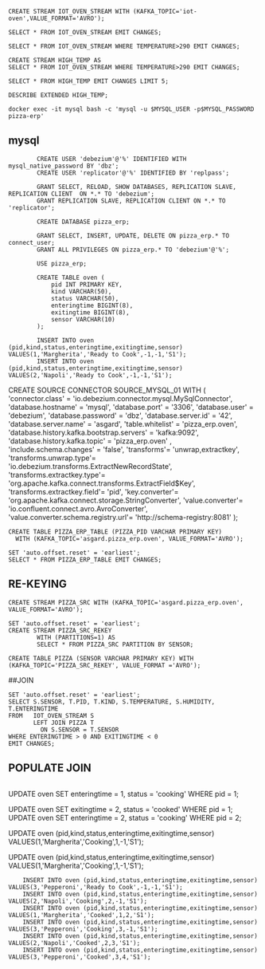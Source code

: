 ```
CREATE STREAM IOT_OVEN_STREAM WITH (KAFKA_TOPIC='iot-oven',VALUE_FORMAT='AVRO');
```
```
SELECT * FROM IOT_OVEN_STREAM EMIT CHANGES;
```
```
SELECT * FROM IOT_OVEN_STREAM WHERE TEMPERATURE>290 EMIT CHANGES;
```
```
CREATE STREAM HIGH_TEMP AS
SELECT * FROM IOT_OVEN_STREAM WHERE TEMPERATURE>290 EMIT CHANGES;

SELECT * FROM HIGH_TEMP EMIT CHANGES LIMIT 5;
```
```
DESCRIBE EXTENDED HIGH_TEMP;
```

```
docker exec -it mysql bash -c 'mysql -u $MYSQL_USER -p$MYSQL_PASSWORD pizza-erp'
```

## mysql
```
        CREATE USER 'debezium'@'%' IDENTIFIED WITH mysql_native_password BY 'dbz';
        CREATE USER 'replicator'@'%' IDENTIFIED BY 'replpass';

        GRANT SELECT, RELOAD, SHOW DATABASES, REPLICATION SLAVE, REPLICATION CLIENT  ON *.* TO 'debezium';
        GRANT REPLICATION SLAVE, REPLICATION CLIENT ON *.* TO 'replicator';

        CREATE DATABASE pizza_erp;

        GRANT SELECT, INSERT, UPDATE, DELETE ON pizza_erp.* TO connect_user;
        GRANT ALL PRIVILEGES ON pizza_erp.* TO 'debezium'@'%';

        USE pizza_erp;

        CREATE TABLE oven (
            pid INT PRIMARY KEY,
            kind VARCHAR(50),
            status VARCHAR(50),
            enteringtime BIGINT(8),
            exitingtime BIGINT(8),
            sensor VARCHAR(10)
        );

        INSERT INTO oven (pid,kind,status,enteringtime,exitingtime,sensor) VALUES(1,'Margherita','Ready to Cook',-1,-1,'S1');
        INSERT INTO oven (pid,kind,status,enteringtime,exitingtime,sensor) VALUES(2,'Napoli','Ready to Cook',-1,-1,'S1');
```

CREATE SOURCE CONNECTOR SOURCE_MYSQL_01 WITH (
    'connector.class' = 'io.debezium.connector.mysql.MySqlConnector',
    'database.hostname' = 'mysql',
    'database.port' = '3306',
    'database.user' = 'debezium',
    'database.password' = 'dbz',
    'database.server.id' = '42',
    'database.server.name' = 'asgard',
    'table.whitelist' = 'pizza_erp.oven',
    'database.history.kafka.bootstrap.servers' = 'kafka:9092',
    'database.history.kafka.topic' = 'pizza_erp.oven' ,
    'include.schema.changes' = 'false',
    'transforms'= 'unwrap,extractkey',
    'transforms.unwrap.type'= 'io.debezium.transforms.ExtractNewRecordState',
    'transforms.extractkey.type'= 'org.apache.kafka.connect.transforms.ExtractField$Key',
    'transforms.extractkey.field'= 'pid',
    'key.converter'= 'org.apache.kafka.connect.storage.StringConverter',
    'value.converter'= 'io.confluent.connect.avro.AvroConverter',
    'value.converter.schema.registry.url'= 'http://schema-registry:8081'
    );
    
```
CREATE TABLE PIZZA_ERP_TABLE (PIZZA_PID VARCHAR PRIMARY KEY)
  WITH (KAFKA_TOPIC='asgard.pizza_erp.oven', VALUE_FORMAT='AVRO');

SET 'auto.offset.reset' = 'earliest';
SELECT * FROM PIZZA_ERP_TABLE EMIT CHANGES;
```

## RE-KEYING
```
CREATE STREAM PIZZA_SRC WITH (KAFKA_TOPIC='asgard.pizza_erp.oven', VALUE_FORMAT='AVRO');

SET 'auto.offset.reset' = 'earliest';
CREATE STREAM PIZZA_SRC_REKEY
        WITH (PARTITIONS=1) AS
        SELECT * FROM PIZZA_SRC PARTITION BY SENSOR;

CREATE TABLE PIZZA (SENSOR VARCHAR PRIMARY KEY) WITH (KAFKA_TOPIC='PIZZA_SRC_REKEY', VALUE_FORMAT ='AVRO');
```

##JOIN
```
SET 'auto.offset.reset' = 'earliest';
SELECT S.SENSOR, T.PID, T.KIND, S.TEMPERATURE, S.HUMIDITY, T.ENTERINGTIME
FROM   IOT_OVEN_STREAM S
       LEFT JOIN PIZZA T
         ON S.SENSOR = T.SENSOR 
WHERE ENTERINGTIME > 0 AND EXITINGTIME < 0
EMIT CHANGES;
```

## POPULATE JOIN
```
```
UPDATE oven SET enteringtime = 1, status = 'cooking' WHERE pid = 1;

UPDATE oven SET exitingtime = 2, status = 'cooked' WHERE pid = 1;
UPDATE oven SET enteringtime = 2, status = 'cooking' WHERE pid = 2;



UPDATE oven (pid,kind,status,enteringtime,exitingtime,sensor) VALUES(1,'Margherita','Cooking',1,-1,'S1');

UPDATE oven (pid,kind,status,enteringtime,exitingtime,sensor) VALUES(1,'Margherita','Cooking',1,-1,'S1');

        INSERT INTO oven (pid,kind,status,enteringtime,exitingtime,sensor) VALUES(3,'Pepperoni','Ready to Cook',-1,-1,'S1');
        INSERT INTO oven (pid,kind,status,enteringtime,exitingtime,sensor) VALUES(2,'Napoli','Cooking',2,-1,'S1');
        INSERT INTO oven (pid,kind,status,enteringtime,exitingtime,sensor) VALUES(1,'Margherita','Cooked',1,2,'S1');
        INSERT INTO oven (pid,kind,status,enteringtime,exitingtime,sensor) VALUES(3,'Pepperoni','Cooking',3,-1,'S1');
        INSERT INTO oven (pid,kind,status,enteringtime,exitingtime,sensor) VALUES(2,'Napoli','Cooked',2,3,'S1');
        INSERT INTO oven (pid,kind,status,enteringtime,exitingtime,sensor) VALUES(3,'Pepperoni','Cooked',3,4,'S1');
```

```